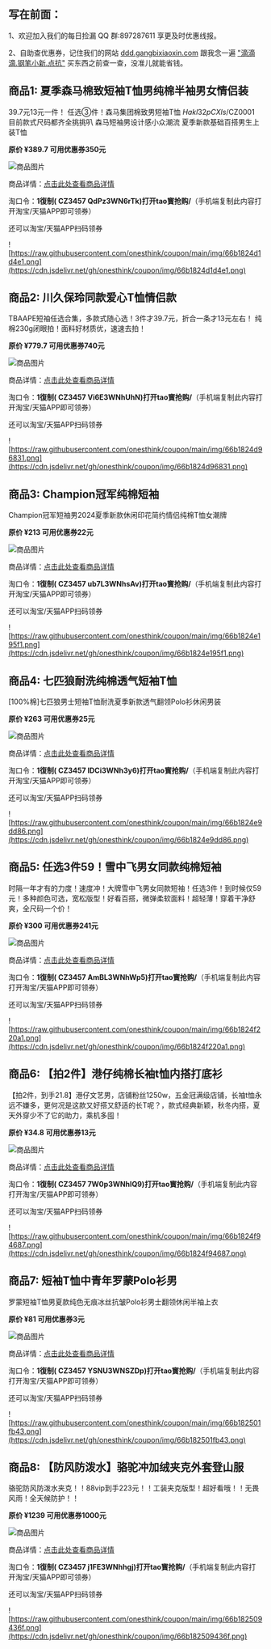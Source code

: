 ## 写在前面：

1、欢迎加入我们的每日捡漏 QQ 群:897287611 享更及时优惠线报。

2、自助查优惠券，记住我们的网站 [ddd.gangbixiaoxin.com](https://ddd.gangbixiaoxin.com) 跟我念一遍 ["滴滴滴.钢笔小新.点抗"](https://ddd.gangbixiaoxin.com) 买东西之前查一查，没准儿就能省钱。

## 商品1: 夏季森马棉致短袖T恤男纯棉半袖男女情侣装

39.7元13元一件！
任选③件！森马集团棉致男短袖T恤
$Hakl32pCXls$/CZ0001
目前款式尺码都齐全挑挑叭
森马短袖男设计感小众潮流
夏季新款基础百搭男生上装T恤

**原价 ¥389.7 可用优惠券350元**

![商品图片](https://img.alicdn.com/i1/2217730573388/O1CN01o30mkC1atkqH6FDle_!!2217730573388.png)

商品详情：[点击此处查看商品详情](https://s.click.taobao.com/t?e=m%3D2%26s%3DYUdIg%2F70OExw4vFB6t2Z2ueEDrYVVa64XoO8tOebS%2BdRAdhuF14FMZSBOxTYqYhkJ1gyddu7kN%2FWbLW7uhxyboGvCrJWHk1%2FTyVl44vrPmd3miNKHWpinpVm%2FOAUUFw71qrpxiwMoCNxc1AtbZGVS299W4sv%2BzKI4avzeX0%2BJe7NEPXytV9ALoS4zvCRUrquMCgWV3FKm%2FFJakmVT8FSHsKFOp0AEY2djU6bjuIeKXiiboAlEP6eJ7rKIAImxxNqSDNF4qPV%2FI4bkJ5QxPS2Ci%2FKfJmqgrYAfWsUjZoD5RAnJZ8XHkH2xYcX0jOxwuh1Dseal0NfMDXJpWvVCAyWdKJn5AyUbPoV&amp;union_lens=lensId:TAPI@1722909240@2107fb66_124d_1912564ac66_5fa3@01)

淘口令：**1復制( CZ3457 QdPz3WN6rTk)打开tao寳抢购/**（手机端复制此内容打开淘宝/天猫APP即可领券）</p>

还可以淘宝/天猫APP扫码领券

![https://raw.githubusercontent.com/onesthink/coupon/main/img/66b1824d1d4e1.png](https://cdn.jsdelivr.net/gh/onesthink/coupon/img/66b1824d1d4e1.png)

## 商品2: 川久保玲同款爱心T恤情侣款

TBAAPE短袖任选合集，多款式随心选！3件才39.7元，折合一条才13元左右！
纯棉230g闭眼拍！面料好材质优，速速去拍！

**原价 ¥779.7 可用优惠券740元**

![商品图片](https://img.alicdn.com/i4/2216035924442/O1CN01q8Misd1igUIBcj0dU_!!2216035924442.jpg)

商品详情：[点击此处查看商品详情](https://s.click.taobao.com/t?e=m%3D2%26s%3DGHEz8teeaXpw4vFB6t2Z2ueEDrYVVa64yK8Cckff7TVRAdhuF14FMZSBOxTYqYhkRitN3%2FurF3zWbLW7uhxyboGvCrJWHk1%2FTyVl44vrPmd3miNKHWpinpVm%2FOAUUFw71qrpxiwMoCNxc1AtbZGVS0jn0N%2FNvgYI49a188Hm0lTNEPXytV9ALoS4zvCRUrquGSs8kMDMeyi%2FHo%2FsgX2uFyzBwR9LNI562oDwk27ziTu4EjdhFMO5aHdXNhrJfiQKE6criBUlzulTU1UpnLcQJ9kYvQZuIwx3oGeIQL4Fi9F5EM5pswb6TBxI0QzQu5HjhgcbUccTft%2B228n1ngbVmA%3D%3D&amp;union_lens=lensId:TAPI@1722909241@21365ea6_122f_1912564b277_3a75@01)

淘口令：**1復制( CZ3457 Vi6E3WNhUhN)打开tao寳抢购/**（手机端复制此内容打开淘宝/天猫APP即可领券）</p>

还可以淘宝/天猫APP扫码领券

![https://raw.githubusercontent.com/onesthink/coupon/main/img/66b1824d96831.png](https://cdn.jsdelivr.net/gh/onesthink/coupon/img/66b1824d96831.png)

## 商品3: Champion冠军纯棉短袖

Champion冠军短袖男2024夏季新款休闲印花简约情侣纯棉T恤女潮牌

**原价 ¥213 可用优惠券22元**

![商品图片](https://img.alicdn.com/bao/uploaded/i2/4004811045/O1CN017toigW1JaernGEqAo_!!4004811045.jpg)

商品详情：[点击此处查看商品详情](https://s.click.taobao.com/t?e=m%3D2%26s%3Ddh5iorBUBENw4vFB6t2Z2ueEDrYVVa64yK8Cckff7TVRAdhuF14FMZSBOxTYqYhk1aH1Hk3GeOjWbLW7uhxyboGvCrJWHk1%2FTyVl44vrPmd3miNKHWpinpVm%2FOAUUFw71qrpxiwMoCNxc1AtbZGVSyYagHnuBoCgLaklVW8AW2wLZMqoQW%2BfuKGzo1lVxIiogDpyjSkGFXrQ54GwM%2BQtWu1YRAEj27NXC%2FaPy%2BZAnAkHzZxfo70MvM4ENsahRawqlbRMz6GTKAYZjQKfJ2UQf03O4wtQ3K90k8IJaq3v7HIM%2B7E0cIri8b1cYj5DtV0NX0%2B3obhRTo5xKmPmpIKZsA%3D%3D&amp;union_lens=lensId:TAPI@1722909246@213cc544_1235_1912564c548_c44f@01)

淘口令：**1復制( CZ3457 ub7L3WNhsAv)打开tao寳抢购/**（手机端复制此内容打开淘宝/天猫APP即可领券）</p>

还可以淘宝/天猫APP扫码领券

![https://raw.githubusercontent.com/onesthink/coupon/main/img/66b1824e195f1.png](https://cdn.jsdelivr.net/gh/onesthink/coupon/img/66b1824e195f1.png)

## 商品4: 七匹狼耐洗纯棉透气短袖T恤

[100%棉]七匹狼男士短袖T恤耐洗夏季新款透气翻领Polo衫休闲男装

**原价 ¥263 可用优惠券25元**

![商品图片](https://img.alicdn.com/bao/uploaded/i4/42355855/O1CN01i8yTOc1t7dwYevUIb_!!42355855.jpg)

商品详情：[点击此处查看商品详情](https://s.click.taobao.com/t?e=m%3D2%26s%3DH2aNX5okp%2BRw4vFB6t2Z2ueEDrYVVa64XoO8tOebS%2BdRAdhuF14FMZSBOxTYqYhk79%2FTFaMDK6TWbLW7uhxyboGvCrJWHk1%2FTyVl44vrPmd3miNKHWpinpVm%2FOAUUFw71qrpxiwMoCNxc1AtbZGVS%2B5BrICl18GGNbDTJpdGcz79Umq014SDk1HQ59Ao%2BxITVGGJgnd%2FoGy7oWyctll%2FeWwA3IkCt%2Bm6a%2FTZLC7tl%2Bxm0dE%2F297V9Jf9pT2hPyLTgN8huj0Kq4JfT7ehuFFOjvgVM5JMDapDD5bjB0igfsyGBxtRxxN%2B37bbyfWeBtWY&amp;union_lens=lensId:TAPI@1722909249@213f820f_1248_1912564d086_22b2@01)

淘口令：**1復制( CZ3457 lDCi3WNh3y6)打开tao寳抢购/**（手机端复制此内容打开淘宝/天猫APP即可领券）</p>

还可以淘宝/天猫APP扫码领券

![https://raw.githubusercontent.com/onesthink/coupon/main/img/66b1824e9dd86.png](https://cdn.jsdelivr.net/gh/onesthink/coupon/img/66b1824e9dd86.png)

## 商品5: 任选3件59！雪中飞男女同款纯棉短袖

时隔一年才有的力度！速度冲！大牌雪中飞男女同款短袖！任选3件！到时候仅59元！多种颜色可选，宽松版型！好看百搭，微弹柔软面料！超轻薄！穿着干净舒爽，全尺码一个价！

**原价 ¥300 可用优惠券241元**

![商品图片](https://img.alicdn.com/bao/uploaded/i4/407916093/O1CN01GZq3IV1useBnK5ZSN_!!0-item_pic.jpg)

商品详情：[点击此处查看商品详情](https://s.click.taobao.com/t?e=m%3D2%26s%3DXKfcls9H9phw4vFB6t2Z2ueEDrYVVa64yK8Cckff7TVRAdhuF14FMRb3RC%2FfF2tKRitN3%2FurF3zWbLW7uhxyboGvCrJWHk1%2FTyVl44vrPmd3miNKHWpinpVm%2FOAUUFw71qrpxiwMoCNxc1AtbZGVSykcJ4d3L46fCmgOdSEo19KMHuv7RoNv0Q0jFsbsQ7KWo8R7U7L3vIrxhDnjzWeclKPSTGUqdlWenYvoOoQTgaBaZCAZL6o9PAPMPA%2BPZaM1lbRMz6GTKAYZjQKfJ2UQf03O4wtQ3K90XXhKrcBJdMzO3ZvYl0jHj7Vs8yhdEPeFX0%2B3obhRTo5xKmPmpIKZsA%3D%3D&amp;union_lens=lensId:TAPI@1722909251@2106f787_1244_1912564d97b_688b@01)

淘口令：**1復制( CZ3457 AmBL3WNhWp5)打开tao寳抢购/**（手机端复制此内容打开淘宝/天猫APP即可领券）</p>

还可以淘宝/天猫APP扫码领券

![https://raw.githubusercontent.com/onesthink/coupon/main/img/66b1824f220a1.png](https://cdn.jsdelivr.net/gh/onesthink/coupon/img/66b1824f220a1.png)

## 商品6: 【拍2件】港仔纯棉长袖t恤内搭打底衫

【拍2件，到手21.8】港仔文艺男，店铺粉丝1250w，五金冠满级店铺，长袖t恤永远不嫌多，更何况是这款又好搭又舒适的长T呢？，款式经典新颖，秋冬内搭，夏天外穿少不了它的助力，乘机多囤！

**原价 ¥34.8 可用优惠券13元**

![商品图片](https://img.alicdn.com/i3/1091756444/O1CN01MGq8Ev1xTP4GRvSxm_!!1091756444.jpg)

商品详情：[点击此处查看商品详情](https://s.click.taobao.com/t?e=m%3D2%26s%3D8EAVbYH3Rq1w4vFB6t2Z2ueEDrYVVa64XoO8tOebS%2BdRAdhuF14FMRb3RC%2FfF2tKxq3IhSJN6GTWbLW7uhxyboGvCrJWHk1%2FTyVl44vrPmd3miNKHWpinpVm%2FOAUUFw71qrpxiwMoCNxc1AtbZGVSzTWyLADE0%2BYnCfInQGumoQLZMqoQW%2BfuKGzo1lVxIiouQRc5%2FzU6r4nibV5LzLShEr7CF7xssqKw6hjXzUkYM8iAi0p7wjSOfCjSZ%2F6%2Fe0albRMz6GTKAYZjQKfJ2UQf03O4wtQ3K90XH5t%2B8W%2BDyV%2FidvaCQ1soIO%2BPSLTlAk5X0%2B3obhRTo5xKmPmpIKZsA%3D%3D&amp;union_lens=lensId:TAPI@1722909254@2150931d_11f8_1912564e22a_2b27@01)

淘口令：**1復制( CZ3457 7W0p3WNhlQ9)打开tao寳抢购/**（手机端复制此内容打开淘宝/天猫APP即可领券）</p>

还可以淘宝/天猫APP扫码领券

![https://raw.githubusercontent.com/onesthink/coupon/main/img/66b1824f94687.png](https://cdn.jsdelivr.net/gh/onesthink/coupon/img/66b1824f94687.png)

## 商品7: 短袖T恤中青年罗蒙Polo衫男

罗蒙短袖T恤男夏款纯色无痕冰丝抗皱Polo衫男士翻领休闲半袖上衣

**原价 ¥81 可用优惠券3元**

![商品图片](https://img.alicdn.com/bao/uploaded/i3/3246506944/O1CN01WRZQcF21AP6j1pfNS_!!3246506944.jpg)

商品详情：[点击此处查看商品详情](https://s.click.taobao.com/t?e=m%3D2%26s%3DlkwZmpHlDQtw4vFB6t2Z2ueEDrYVVa64XoO8tOebS%2BdRAdhuF14FMRb3RC%2FfF2tKlovu%2FCElQOvWbLW7uhxyboGvCrJWHk1%2FTyVl44vrPmd3miNKHWpinpVm%2FOAUUFw71qrpxiwMoCNxc1AtbZGVS6pcXXOV%2FKaqFfD1pfq7wV4LZMqoQW%2BfuB6GmlJyRiVThl0bDI17EEc2xMWVSSJXZrIeYLyD6KGcUAJpkKUciUXaLBJOkZyNL8BjwCAEK20BIyMnoWZWfS8bkJ5QxPS2CpJnVnrUy1bN6y5jxYi%2FyG7ApieTXRnM7gdB%2FsHlecE1xiXvDf8DaRs%3D&amp;union_lens=lensId:TAPI@1722909257@212b4b84_1256_1912564f05b_dd2e@01)

淘口令：**1復制( CZ3457 YSNU3WNSZDp)打开tao寳抢购/**（手机端复制此内容打开淘宝/天猫APP即可领券）</p>

还可以淘宝/天猫APP扫码领券

![https://raw.githubusercontent.com/onesthink/coupon/main/img/66b182501fb43.png](https://cdn.jsdelivr.net/gh/onesthink/coupon/img/66b182501fb43.png)

## 商品8: 【防风防泼水】骆驼冲加绒夹克外套登山服

骆驼防风防泼水夹克！！88vip到手223元！！工装夹克版型！超好看哦！！无畏风雨！全天候防护！！

**原价 ¥1239 可用优惠券1000元**

![商品图片](https://img.alicdn.com/i3/839919086/O1CN01r9ZGFA2GzRaFicsLK_!!839919086.jpg)

商品详情：[点击此处查看商品详情](https://s.click.taobao.com/t?e=m%3D2%26s%3DP5Cc6Xop66Bw4vFB6t2Z2ueEDrYVVa64yK8Cckff7TVRAdhuF14FMaOZt0CLdykUJ1gyddu7kN%2FWbLW7uhxyboGvCrJWHk1%2FTyVl44vrPmd3miNKHWpinpVm%2FOAUUFw71qrpxiwMoCNxc1AtbZGVS1CVYNiZjr6qNEoBmOx1VUmMHuv7RoNv0Q0jFsbsQ7KWYDiJLqobsWn%2F4ureMfF8PdHKmHEyUTkgWpx%2FoA%2Fv5J2MX3Axf0hXwyvA4LaUiN6RlbRMz6GTKAYZjQKfJ2UQf03O4wtQ3K90XXhKrcBJdMzVwMyKhgR5NVbe0E%2B0qrygX0%2B3obhRTo5xKmPmpIKZsA%3D%3D&amp;union_lens=lensId:TAPI@1722909260@212ce176_124f_1912564fb80_49e9@01)

淘口令：**1復制( CZ3457 j1FE3WNhhgj)打开tao寳抢购/**（手机端复制此内容打开淘宝/天猫APP即可领券）</p>

还可以淘宝/天猫APP扫码领券

![https://raw.githubusercontent.com/onesthink/coupon/main/img/66b182509436f.png](https://cdn.jsdelivr.net/gh/onesthink/coupon/img/66b182509436f.png)

